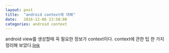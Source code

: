 ```yaml
---
layout: post
title:  "android context에 대해"
date:   2016-12-06 13:58:00
categories: android context
---
```


android view를 생성할때 꼭 필요한 정보가 context이다. context에 관한 팁 한 가지 정리해 보았다.[link]

[link]: https://github.com/dotkebi/stunstun-wiki/blob/master/Android/2016-12-06-how-to-get-context-at-adapters.md